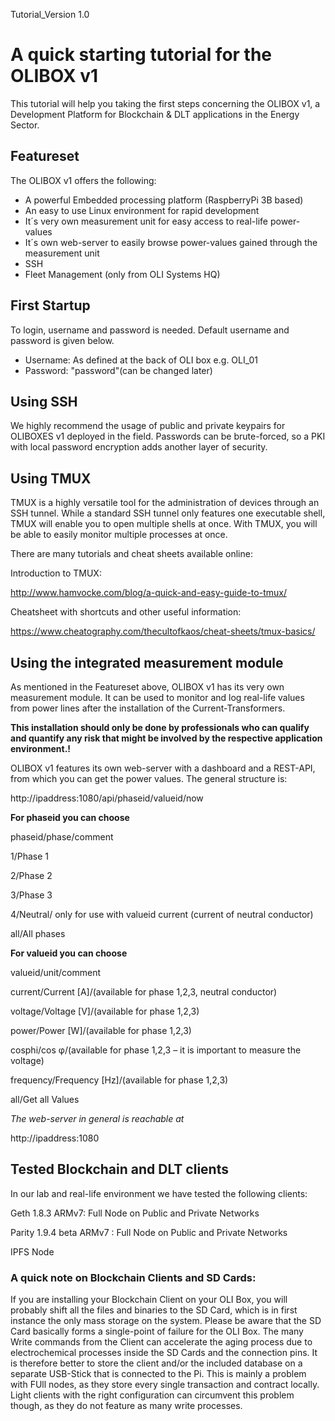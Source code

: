 Tutorial_Version 1.0

# A quick starting tutorial for the OLIBOX v1

This tutorial will help you taking the first steps concerning the OLIBOX v1, a Development Platform for Blockchain & DLT applications in the Energy Sector.

## Featureset
The OLIBOX v1 offers the following:

- A powerful Embedded processing platform (RaspberryPi 3B based)
- An easy to use Linux environment for rapid development
- It´s very own measurement unit for easy access to real-life power-values
- It´s own web-server to easily browse power-values gained through the measurement unit
- SSH
- Fleet Management (only from OLI Systems HQ)

## First Startup
To login, username and password is needed. Default username and password is given below.
- Username: As defined at the back of OLI box e.g. OLI_01
- Password: "password"(can be changed later)

## Using SSH

We highly recommend the usage of public and private keypairs for OLIBOXES v1 deployed in the field. Passwords can be brute-forced, so a PKI with local password encryption adds another layer of security.

## Using TMUX

TMUX is a highly versatile tool for the administration of devices through an SSH tunnel. While a standard SSH tunnel only features one executable shell, TMUX will enable you to open multiple shells at once. With TMUX, you will be able to easily monitor multiple processes at once.

There are many tutorials and cheat sheets available online:

Introduction to TMUX:

http://www.hamvocke.com/blog/a-quick-and-easy-guide-to-tmux/

Cheatsheet with shortcuts and other useful information:

https://www.cheatography.com/thecultofkaos/cheat-sheets/tmux-basics/

## Using the integrated measurement module

As mentioned in the Featureset above, OLIBOX v1 has its very own measurement module. It can be used to monitor and log real-life values from power lines after the installation of the Current-Transformers. 

**This installation should only be done by professionals who can qualify and quantify any risk that might be involved by the respective application environment.!**

OLIBOX v1 features its own web-server with a dashboard and a REST-API, from which you can get the power values. The general structure is:

http://ipaddress:1080/api/phaseid/valueid/now

**For phaseid you can choose**

phaseid/phase/comment

1/Phase 1

2/Phase 2

3/Phase 3

4/Neutral/ only for use with valueid current (current of  neutral conductor)

all/All phases

**For valueid you can choose**

valueid/unit/comment

current/Current [A]/(available for phase 1,2,3, neutral conductor)

voltage/Voltage [V]/(available for phase 1,2,3)

power/Power [W]/(available for phase 1,2,3)

cosphi/cos φ/(available for phase 1,2,3 –  it is important to measure the voltage)

frequency/Frequency [Hz]/(available for phase 1,2,3)

all/Get all Values

*The web-server in general is reachable at*

http://ipaddress:1080

## Tested Blockchain and DLT clients

In our lab and real-life environment we have tested the following clients:

Geth 1.8.3 ARMv7: Full Node on Public and Private Networks

Parity 1.9.4 beta ARMv7 : Full Node on Public and Private Networks

IPFS Node

### A quick note on Blockchain Clients and SD Cards:

If you are installing your Blockchain Client on your OLI Box, you will probably shift all the files and binaries to the SD Card, which is in first instance the only mass storage on the system. Please be aware that the SD Card basically forms a single-point of failure for the OLI Box. The many Write commands from the Client can accelerate the aging process due to electrochemical processes inside the SD Cards and the connection pins. It is therefore better to store the client and/or the included database on a separate USB-Stick that is connected to the Pi. This is mainly a problem with FUll nodes, as they store every single transaction and contract locally. Light clients with the right configuration can circumvent this problem though, as they do not feature as many write processes.
